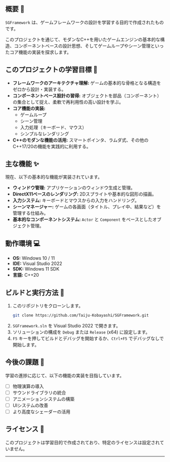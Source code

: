 ## 概要 📖

`SGFramework` は、ゲームフレームワークの設計を学習する目的で作成されたものです。

このプロジェクトを通じて、モダンなC++を用いたゲームエンジンの基本的な構造、コンポーネントベースの設計思想、そしてゲームループやシーン管理といったコア機能の実装を探求します。

## このプロジェクトの学習目標 🎯

  * **フレームワークのアーキテクチャ理解:** ゲームの基本的な骨格となる構造をゼロから設計・実装する。
  * **コンポーネントベース設計の習得:** オブジェクトを部品（コンポーネント）の集合として捉え、柔軟で再利用性の高い設計を学ぶ。
  * **コア機能の実装:**
      * ゲームループ
      * シーン管理
      * 入力処理（キーボード、マウス）
      * シンプルなレンダリング
  * **C++のモダンな機能の活用:** スマートポインタ、ラムダ式、その他のC++17/20の機能を実践的に利用する。

## 主な機能 ✨

現在、以下の基本的な機能が実装されています。

  * **ウィンドウ管理:** アプリケーションのウィンドウ生成と管理。
  * **DirectX11ベースのレンダリング:** 2Dスプライトや基本的な図形の描画。
  * **入力システム:** キーボードとマウスからの入力をハンドリング。
  * **シーンマネージャー:** ゲームの各画面（タイトル、プレイ中、結果など）を管理する仕組み。
  * **基本的なコンポーネントシステム:** `Actor` と `Component` をベースとしたオブジェクト管理。

## 動作環境 💻

  * **OS:** Windows 10 / 11
  * **IDE:** Visual Studio 2022
  * **SDK:** Windows 11 SDK
  * **言語:** C++20

## ビルドと実行方法 🚀

1.  このリポジトリをクローンします。
    ```bash
    git clone https://github.com/Taiju-Kobayashi/SGFramework.git
    ```
2.  `SGFramework.sln` を Visual Studio 2022 で開きます。
3.  ソリューションの構成を `Debug` または `Release` (x64) に設定します。
4.  `F5` キーを押してビルドとデバッグを開始するか、`Ctrl+F5` でデバッグなしで開始します。

## 今後の課題 📝

学習の進捗に応じて、以下の機能の実装を目指しています。

  * [ ] 物理演算の導入
  * [ ] サウンドライブラリの統合
  * [ ] アニメーションシステムの構築
  * [ ] UIシステムの改善
  * [ ] より高度なシェーダーの活用

## ライセンス 📄

このプロジェクトは学習目的で作成されており、特定のライセンスは設定されていません。

-----
